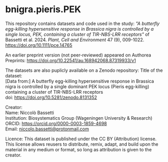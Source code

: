 # bnigra.pieris.PEK

This repository contains datasets and code used in the study:
*"A butterfly egg-killing hypersensitive response in Brassica nigra is controlled by a single locus, PEK, containing a cluster of TIR-NBS-LRR receptors"* of Bassetti et al. 2024. *Plant, Cell and Environment* 47 (9), 009-1022. https://doi.org/10.1111/pce.14765

An earlier preprint version (not peer-reviewed) appeared on Authorea Preprints:
https://doi.org/10.22541/au.168942068.87319933/v1 

The datasets are also puplicly available on a Zenodo repository:
Title of the dataset:
<br>[Data from:] A butterfly egg-killing hypersensitive response in Brassica nigra is controlled by a single dominant PEK locus (Pieris egg-killing) containing a cluster of TIR-NBS-LRR receptors
<br>doi: https://doi.org/10.5281/zenodo.8131352

Creator:
<br>Name:	Niccolò Bassetti
<br>Institution: Biosystematics Group (Wageningen University & Research)
<br>ORCID: https://orcid.org/0000-0003-1859-4698
<br>Email: niccolo.bassetti@protonmail.com

Licence: 
This dataset is published under the CC BY (Attribution) license.
<br>This license allows reusers to distribute, remix, adapt, and build upon the material in any medium or format, so long as attribution is given to the creator.




